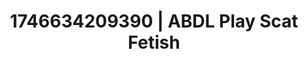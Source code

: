 ---
categories:
- Wet lips
- Lustful narration
- Emotion-driven NSFW
- AI-generated
- Mirror play
- ASMR
- Cosplay
- Hands behind back
image: /assets/images/1746634209390.jpg
layout: post
seo:
  description: Featured content with high-quality ABDL Play, Scat Fetish. HD images
    available.
  keywords: ABDL Play, Scat Fetish
  og_image: /assets/images/1746634209390.jpg
  schema_type: VisualArtwork
tags:
- ABDL Play
- '#1746634209390'
- Scat Fetish
title: 1746634209390 | ABDL Play Scat Fetish
---